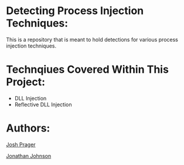 # Detecting Process Injection Techniques:
This is a repository that is meant to hold detections for various process injection techniques.



# Technqiues Covered Within This Project:
* DLL Injection
* Reflective DLL Injection


# Authors:
[Josh Prager](https://twitter.com/Praga_Prag)

[Jonathan Johnson](https://twitter.com/jsecurity101)
